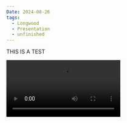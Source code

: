 ```yaml
---
Date: 2024-08-26
tags:
  - Longwood
  - Presentation
  - unfinished
---
```


THIS IS A TEST

![IMG_1067_HQ.webm](../../99%20-%20Meta/Assets/IMG_1067_HQ.webm)
